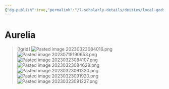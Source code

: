 ```yaml
---
{"dg-publish":true,"permalink":"/7-scholarly-details/deities/local-gods/aurelia/","noteIcon":""}
---
```


# Aurelia

>[!grid]
>![Pasted image 20230323084016.png](/img/user/x.%20Assets/Attachments/Pasted%20image%2020230323084016.png)
>![Pasted image 20230719190653.png](/img/user/x.%20Assets/Attachments/Pasted%20image%2020230719190653.png)
![Pasted image 20230323084107.png](/img/user/x.%20Assets/Attachments/Pasted%20image%2020230323084107.png)
![Pasted image 20230323084628.png](/img/user/x.%20Assets/Attachments/Pasted%20image%2020230323084628.png)
![Pasted image 20230323091320.png](/img/user/x.%20Assets/Attachments/Pasted%20image%2020230323091320.png)
![Pasted image 20230323091920.png](/img/user/x.%20Assets/Attachments/Pasted%20image%2020230323091920.png)
![Pasted image 20230323091227.png](/img/user/x.%20Assets/Attachments/Pasted%20image%2020230323091227.png)



